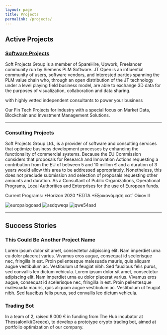 ```yaml
---
layout: page
title: Projects
permalink: /projects/
---
```


## Active Projects



### [Software Projects](https://github.com/SoftProjectsGroup)

Soft Projects Group is a member of SpareHire, Upwork, Freelancer community run by Siemens PLM Software. JT Open is an influential community of users, software vendors, and interested parties spanning the PLM value chain who, through an open distribution of the JT technology under a level playing field business model, are able to exchange 3D data for the purposes of visualization, collaboration and data sharing.


with highly vetted independent consultants to power your business
 
Our Fin Tech Projects for industry with a special focus on Market Data, Blockchain and Investment Management Solutions. 
        
***

### Consulting Projects
Soft Projects Group Ltd., is a provider of software and consulting services that optimize business development processes by enhancing the functionality of commercial systems.
Because the EU Commission considers that proposals for Research and Innovation Actions requesting a contribution from the EU of between 5 and 10 million € and a duration of 3 years would allow this area to be addressed appropriately. Nonetheless, this does not preclude submission and selection of proposals requesting other amounts and duration.
As a Consultant of Public Organizations, Operational Programs, Local Authorities and Enterprises for the use of European funds. 

Current Programs:
*Horizon 2020
*ΕΣΠΑ
*Εξοικονόμηση κατ΄ Οίκον ΙΙ


![europalogoasd](https://www.freshdetect.com/wp-content/uploads/2018/09/logo-horizon2020-640-273-300x128.png)
![asdqweqa](https://cf.openitcdn2.com/emea.gr/2016/09/ESPA_980x620-640x428.jpg)
![qwe54asd](http://www.eea.gr/system/uploads/asset/data/7912/main_eksoikonomisi.jpg)

***

## Success Stories

### This Could Be Another Project Name

  Lorem ipsum dolor sit amet, consectetur adipiscing elit. Nam imperdiet urna eu dolor placerat varius. Vivamus eros augue, consequat id scelerisque nec, fringilla in est. Proin pellentesque malesuada mauris, quis aliquam augue vestibulum ac. Vestibulum ut feugiat nibh. Sed faucibus felis purus, sed convallis leo dictum vehicula. Lorem ipsum dolor sit amet, consectetur adipiscing elit. Nam imperdiet urna eu dolor placerat varius. Vivamus eros augue, consequat id scelerisque nec, fringilla in est. Proin pellentesque malesuada mauris, quis aliquam augue vestibulum ac. Vestibulum ut feugiat nibh. Sed faucibus felis purus, sed convallis leo dictum vehicula.
   
### Trading Bot

In a team of 2, raised 8.000 € in funding from The Hub incubator at Thessaloniki(Greece), to develop a prototype crypto trading bot, aimed at portfolio optimization of our company.


